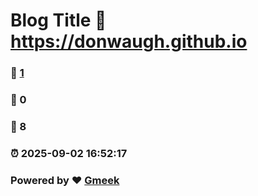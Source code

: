 # Blog Title :link: https://donwaugh.github.io 
### :page_facing_up: [1](https://donwaugh.github.io/tag.html) 
### :speech_balloon: 0 
### :hibiscus: 8 
### :alarm_clock: 2025-09-02 16:52:17 
### Powered by :heart: [Gmeek](https://github.com/Meekdai/Gmeek)
